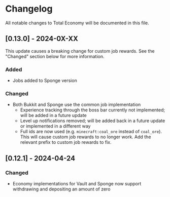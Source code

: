 # Changelog

All notable changes to Total Economy will be documented in this file.

## [0.13.0] - 2024-0X-XX

This update causes a breaking change for custom job rewards. See the "Changed" section below for more information.

### Added

- Jobs added to Sponge version

### Changed

- Both Bukkit and Sponge use the common job implementation
    - Experience tracking through the boss bar currently not implemented; will be added in a future update
    - Level up notifications removed; will be added back in a future update or implemented in a different way
    - Full ids are now used (e.g. `minecraft:coal_ore` instead of `coal_ore`). This will cause custom job rewards to no longer work. Add the relevant prefix to custom job rewards to fix.

## [0.12.1] - 2024-04-24

### Changed

- Economy implementations for Vault and Sponge now support withdrawing and depositing an amount of zero

